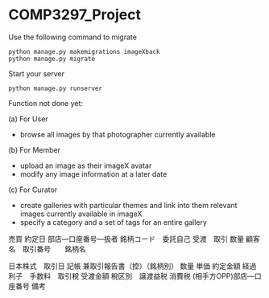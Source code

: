 # COMP3297_Project
Use the following command to migrate
```
python manage.py makemigrations imageXback
python manage.py migrate
```
Start your server
```
python manage.py runserver
```

Function not done yet:

(a) For User
 - browse all images by that photographer currently available
 
(b) For Member
 - upload an image as their imageX avatar
 - modify any image information at a later date
 
(c) For Curator
 - create galleries with particular themes and link into them relevant images currently available in imageX
 - specify a category and a set of tags for an entire gallery



売買
約定日
部店―口座番号―扱者 銘柄コード　委託自己 受渡　取引 数量
顧客名　取引番号　　銘柄名

日本株式　取引日 記帳 兼取引報告書（控）（銘柄別）
数量 単価 約定金額 経過利子　手数料　取引稅 受渡金額
稅区別　譲渡益税 消費税
(相手方OPP)部店―口座番号 備考
